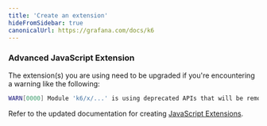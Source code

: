 ```yaml
---
title: 'Create an extension'
hideFromSidebar: true
canonicalUrl: https://grafana.com/docs/k6
---
```


<!-- TODO: This url is referenced in k6 code (<= v0.37.0)!!! -->

### Advanced JavaScript Extension

The extension(s) you are using need to be upgraded if you're encountering a warning like the following:

```bash
WARN[0000] Module 'k6/x/...' is using deprecated APIs that will be removed in k6 v0.38.0, for more details on how to update it see https://k6.io/docs/extensions/guides/create-an-extension/#advanced-javascript-extension
```

Refer to the updated documentation for creating [JavaScript Extensions](/extensions/get-started/create/javascript-extensions/#advanced-module-api).
